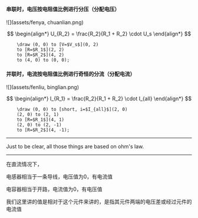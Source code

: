#### 串联时，电压按电阻值比例进行分压（分配电压）

![](assets/fenya, chuanlian.png)

$$
\begin{align*}
U_{R_2} = \frac{R_2}{R_1 + R_2} \cdot U_s
\end{align*}
$$

```
    \draw (0, 0) to [V=$V_s$](0, 2) 
    to [R=$R_1$](2, 2)
    to [R=$R_2$](4, 2)
    to (4, 0) to (0, 0);
```

#### 并联时，电流按电阻值比例进行奇怪的分流（分配电流）

![](assets/fenliu, binglian.png)

$$
\begin{align*}
I_{R_1} = \frac{R_2}{R_1 + R_2} \cdot I_{all}
\end{align*}
$$

```
    \draw (0, 0) to [short, i=$I_{all}$](2, 0)
    (2, 0) to (2, 1)
    to [R=$R_1$](4, 1)
    (2, 0) to (2, -1)
    to [R=$R_2$](4, -1);
```
___

Just to be clear, all those things are based on ohm's law.
___

在直流情况下，

电感器相当于一条导线，电压值为0，有电流值

电容器相当于开路，电流值为0，有电压值

我们这里讲的值是相对于这个元件来讲的，是指其元件两端的电压差或经过元件的电流值
